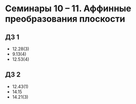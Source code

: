 # Семинары 10 – 11. Аффинные преобразования плоскости

## ДЗ 1

* 12.28(3)
* 9.13(4)
* 12.53(4)

## ДЗ 2

* 12.43(1)
* 14.15
* 14.21(3)
